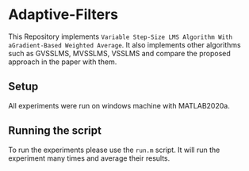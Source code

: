 # Adaptive-Filters

This Repository implements `Variable Step-Size LMS Algorithm With aGradient-Based Weighted Average`. It also implements other algorithms such as GVSSLMS, MVSSLMS, VSSLMS and compare the proposed approach in the paper with them.

## Setup
All experiments were run on windows machine with MATLAB2020a.


## Running the script

To run the experiments please use the `run.m` script. It will run the experiment many times and average their results.
